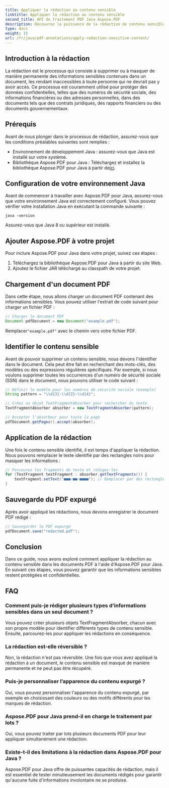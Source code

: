 ```yaml
---
title: Appliquer la rédaction au contenu sensible
linktitle: Appliquer la rédaction au contenu sensible
second_title: API de traitement PDF Java Aspose.PDF
description: Découvrez la puissance de la rédaction de contenu sensible dans les PDF avec Aspose.PDF pour Java.
type: docs
weight: 15
url: /fr/java/pdf-annotations/apply-redaction-sensitive-content/
---
```


## Introduction à la rédaction

La rédaction est le processus qui consiste à supprimer ou à masquer de manière permanente des informations sensibles contenues dans un document, les rendant inaccessibles à toute personne qui ne devrait pas y avoir accès. Ce processus est couramment utilisé pour protéger des données confidentielles, telles que des numéros de sécurité sociale, des informations financières ou des adresses personnelles, dans des documents tels que des contrats juridiques, des rapports financiers ou des documents gouvernementaux.

## Prérequis

Avant de nous plonger dans le processus de rédaction, assurez-vous que les conditions préalables suivantes sont remplies :

- Environnement de développement Java : assurez-vous que Java est installé sur votre système.
-  Bibliothèque Aspose.PDF pour Java : Téléchargez et installez la bibliothèque Aspose.PDF pour Java à partir de[ici](https://releases.aspose.com/pdf/java/).


## Configuration de votre environnement Java

Avant de commencer à travailler avec Aspose.PDF pour Java, assurez-vous que votre environnement Java est correctement configuré. Vous pouvez vérifier votre installation Java en exécutant la commande suivante :

```java -version```

Assurez-vous que Java 8 ou supérieur est installé.

## Ajouter Aspose.PDF à votre projet

Pour inclure Aspose.PDF pour Java dans votre projet, suivez ces étapes :

1. Téléchargez la bibliothèque Aspose.PDF pour Java à partir du site Web.
2. Ajoutez le fichier JAR téléchargé au classpath de votre projet.

## Chargement d'un document PDF

Dans cette étape, nous allons charger un document PDF contenant des informations sensibles. Vous pouvez utiliser l'extrait de code suivant pour charger un fichier PDF :

```java
// Charger le document PDF
Document pdfDocument = new Document("example.pdf");
```

 Remplacer`"example.pdf"` avec le chemin vers votre fichier PDF.

## Identifier le contenu sensible

Avant de pouvoir supprimer un contenu sensible, nous devons l'identifier dans le document. Cela peut être fait en recherchant des mots-clés, des modèles ou des expressions régulières spécifiques. Par exemple, si nous voulons supprimer toutes les occurrences d'un numéro de sécurité sociale (SSN) dans le document, nous pouvons utiliser le code suivant :

```java
// Définir le modèle pour les numéros de sécurité sociale (exemple)
String pattern = "\\d{3}-\\d{2}-\\d{4}";

// Créez un objet TextFragmentAbsorber pour rechercher du texte
TextFragmentAbsorber absorber = new TextFragmentAbsorber(pattern);

// Accepter l'absorbeur pour toute la page
pdfDocument.getPages().accept(absorber);
```

## Application de la rédaction

Une fois le contenu sensible identifié, il est temps d'appliquer la rédaction. Nous pouvons remplacer le texte identifié par des rectangles noirs pour masquer les informations :

```java
// Parcourez les fragments de texte et rédigez-les
for (TextFragment textFragment : absorber.getTextFragments()) {
    textFragment.setText("■■■-■■-■■■■"); // Remplacer par des rectangles noirs
}
```

## Sauvegarde du PDF expurgé

Après avoir appliqué les rédactions, nous devons enregistrer le document PDF rédigé :

```java
// Sauvegarder le PDF expurgé
pdfDocument.save("redacted.pdf");
```

## Conclusion

Dans ce guide, nous avons exploré comment appliquer la rédaction au contenu sensible dans les documents PDF à l'aide d'Aspose.PDF pour Java. En suivant ces étapes, vous pouvez garantir que les informations sensibles restent protégées et confidentielles.

## FAQ

### Comment puis-je rédiger plusieurs types d’informations sensibles dans un seul document ?

Vous pouvez créer plusieurs objets TextFragmentAbsorber, chacun avec son propre modèle pour identifier différents types de contenu sensible. Ensuite, parcourez-les pour appliquer les rédactions en conséquence.

### La rédaction est-elle réversible ?

Non, la rédaction n'est pas réversible. Une fois que vous avez appliqué la rédaction à un document, le contenu sensible est masqué de manière permanente et ne peut pas être récupéré.

### Puis-je personnaliser l’apparence du contenu expurgé ?

Oui, vous pouvez personnaliser l'apparence du contenu expurgé, par exemple en choisissant des couleurs ou des motifs différents pour les marques de rédaction.

### Aspose.PDF pour Java prend-il en charge le traitement par lots ?

Oui, vous pouvez traiter par lots plusieurs documents PDF pour leur appliquer simultanément une rédaction.

### Existe-t-il des limitations à la rédaction dans Aspose.PDF pour Java ?

Aspose.PDF pour Java offre de puissantes capacités de rédaction, mais il est essentiel de tester minutieusement les documents rédigés pour garantir qu'aucune fuite d'informations involontaire ne se produise.